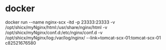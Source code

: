 # docker

docker run  --name nginx-scx -itd -p 23333:23333 -v /opt/shicx/myNginx/html:/usr/share/nginx/html -v /opt/shicx/myNginx/conf.d:/etc/nginx/conf.d -v /opt/shicx/myNginx/log:/var/log/nginx/ --link=tomcat-scx-01:tomcat-scx-01 c82521676580